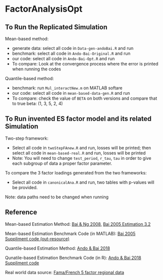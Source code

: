 # FactorAnalysisOpt

## To Run the Replicated Simulation
Mean-based method:
- generate data: select all code in `Data-gen-andoBai.R` and run
- benchmark: select all code in `Ando-Bai-Original.R` and run
- our code: select all code in `Ando-Bai-Opt.R` and run
- To compare: Look at the convergence process where the error is printed when running the codes

Quantile-based method:
- benchmark: run `Mul_interactNew.m` on MATLAB softare
- our code: select all code in `mean-based-data-gen.R` and run
- To compare: check the value of `BETA` on both versions and compare that to true beta: (1, 3, 5, 2, 4)

## To Run invented ES factor model and its related Simulation
Two-step framework:
- Select all code in `twoStepFAnew.R` and run, losses will be printed; then select all code in `mean-based-real.R` and run, losses will be printed
- Note: You will need to change `test_period`, `r_tau`, `tau` in order to give each subgroup of data a proper factor parameter.

To compare the 3 factor loadings generated from the two frameworks:
- Select all code in `canonicalAna.R` and run, two tables with p-values will be provided.

Note: data paths need to be changed when running

## Reference
Mean-based Estimation Method: [Bai & Ng 2008](http://www.columbia.edu/~sn2294/pub/eco-002.pdf), [Bai 2005 Estimation 3.2](https://citeseerx.ist.psu.edu/viewdoc/download?doi=10.1.1.115.5857&rep=rep1&type=pdf)

Mean-based Estimation Benchmark Code (in MATLAB): [Bai 2005 Suppliment code (out-resource)](https://ideas.repec.org/c/boc/bocode/m430011.html)

Quantile-based Estimation Method: [Ando & Bai 2018](https://par.nsf.gov/servlets/purl/10163503)

Qunatile-based Estimation Benchmark Code (in R): [Ando & Bai 2018 Suppliment code](https://www.tandfonline.com/doi/suppl/10.1080/01621459.2018.1543598)

Real world data source: [Fama/French 5 factor regional data](https://mba.tuck.dartmouth.edu/pages/faculty/ken.french/data_library.html)
